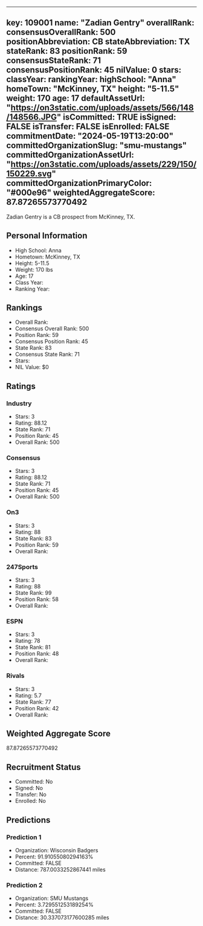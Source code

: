 ---
  key: 109001
  name: "Zadian Gentry"
  overallRank: 
  consensusOverallRank: 500
  positionAbbreviation: CB
  stateAbbreviation: TX
  stateRank: 83
  positionRank: 59
  consensusStateRank: 71
  consensusPositionRank: 45
  nilValue: 0
  stars: 
  classYear: 
  rankingYear: 
  highSchool: "Anna"
  homeTown: "McKinney, TX"
  height: "5-11.5"
  weight: 170
  age: 17
  defaultAssetUrl: "https://on3static.com/uploads/assets/566/148/148566.JPG"
  isCommitted: TRUE
  isSigned: FALSE
  isTransfer: FALSE
  isEnrolled: FALSE
  commitmentDate: "2024-05-19T13:20:00"
  committedOrganizationSlug: "smu-mustangs"
  committedOrganizationAssetUrl: "https://on3static.com/uploads/assets/229/150/150229.svg"
  committedOrganizationPrimaryColor: "#000e96"
  weightedAggregateScore: 87.87265573770492
  ---
  
  Zadian Gentry is a CB prospect from McKinney, TX.
  
  ## Personal Information
  - High School: Anna
  - Hometown: McKinney, TX
  - Height: 5-11.5
  - Weight: 170 lbs
  - Age: 17
  - Class Year: 
  - Ranking Year: 
  
  ## Rankings
  - Overall Rank: 
  - Consensus Overall Rank: 500
  - Position Rank: 59
  - Consensus Position Rank: 45
  - State Rank: 83
  - Consensus State Rank: 71
  - Stars: 
  - NIL Value: $0
  
  ## Ratings
  
  ### Industry
  - Stars: 3
  - Rating: 88.12
  - State Rank: 71
  - Position Rank: 45
  - Overall Rank: 500
  
  ### Consensus
  - Stars: 3
  - Rating: 88.12
  - State Rank: 71
  - Position Rank: 45
  - Overall Rank: 500
  
  ### On3
  - Stars: 3
  - Rating: 88
  - State Rank: 83
  - Position Rank: 59
  - Overall Rank: 
  
  ### 247Sports
  - Stars: 3
  - Rating: 88
  - State Rank: 99
  - Position Rank: 58
  - Overall Rank: 
  
  ### ESPN
  - Stars: 3
  - Rating: 78
  - State Rank: 81
  - Position Rank: 48
  - Overall Rank: 
  
  ### Rivals
  - Stars: 3
  - Rating: 5.7
  - State Rank: 77
  - Position Rank: 42
  - Overall Rank: 
  
  ## Weighted Aggregate Score
  87.87265573770492
  
  ## Recruitment Status
  - Committed: No
  - Signed: No
  - Transfer: No
  - Enrolled: No
  
  
  
  ## Predictions
  
  ### Prediction 1
  - Organization: Wisconsin Badgers
  - Percent: 91.91055080294163%
  - Committed: FALSE
  - Distance: 787.0033252867441 miles
  
  ### Prediction 2
  - Organization: SMU Mustangs
  - Percent: 3.729551253189254%
  - Committed: FALSE
  - Distance: 30.337073177600285 miles
  